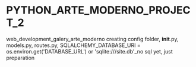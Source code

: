 # PYTHON_ARTE_MODERNO_PROJECT_2
web_development_galery_arte_moderno
creating config folder, __init__.py, models.py, routes.py, SQLALCHEMY_DATABASE_URI = os.environ.get('DATABASE_URL') or 'sqlite:///site.db'_no sql yet, just preparation
